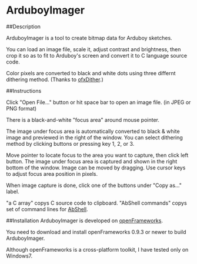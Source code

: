 # ArduboyImager

##Description

ArduboyImager is a tool to create bitmap data for Arduboy sketches.

You can load an image file, scale it, adjust contrast and brightness, then crop it so as to fit to Arduboy's screen and convert it to C language source code.

Color pixels are converted to black and white dots using three differnt dithering method. (Thanks to [ofxDither](http://www.julapy.com/blog/2011/03/09/ofxdither/).)

##Instructions

Click "Open File..." button or hit space bar to open an image file. (in JPEG or PNG format)

There is a black-and-white "focus area" around mouse pointer. 

The image under focus area is automatically converted to black & white image and previewed in the right of the window.
You can select dithering method by clicking buttons or pressing key 1, 2, or 3.

Move pointer to locate focus to the area you want to capture, then click left button.
The image under focus area is captured and shown in the right bottom of the window.
Image can be moved by dragging. Use cursor keys to adjust focus area position in pixels.

When image capture is done, click one of the buttons under "Copy as..." label.

"a C array" copys C source code to clipboard.
"AbShell commands" copys set of command lines for [AbShell](https://github.com/boochow/abshell). 

##Installation
ArduboyImager is developed on [openFrameworks](http://openframeworks.cc/).

You need to download and install openFrameworks 0.9.3 or newer to build ArduboyImager.

Although openFrameworks is a cross-platform toolkit, I have tested only on Windows7.
